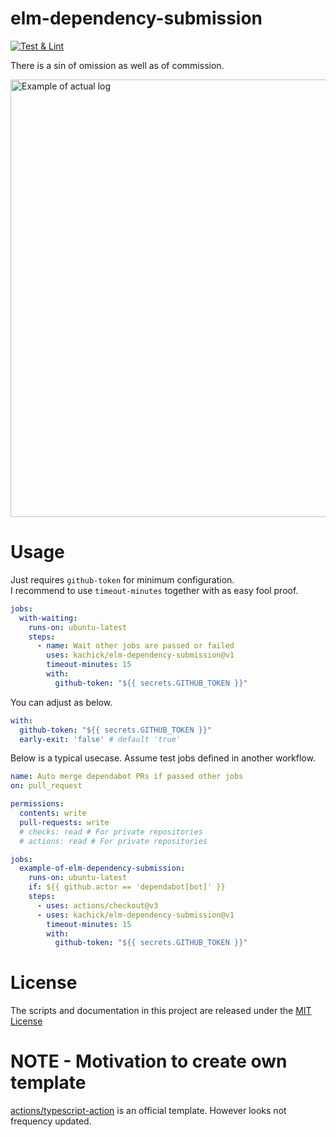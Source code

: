# elm-dependency-submission

[![Test & Lint](https://github.com/kachick/elm-dependency-submission/actions/workflows/test.yml/badge.svg?branch=main)](https://github.com/kachick/elm-dependency-submission/actions/workflows/test.yml)

There is a sin of omission as well as of commission.

<img src="./assets/actual-log-v1.1.1-passed.png?raw=true" alt="Example of actual log" width=700>

# Usage

Just requires `github-token` for minimum configuration.\
I recommend to use `timeout-minutes` together with as easy fool proof.

```yaml
jobs:
  with-waiting:
    runs-on: ubuntu-latest
    steps:
      - name: Wait other jobs are passed or failed
        uses: kachick/elm-dependency-submission@v1
        timeout-minutes: 15
        with:
          github-token: "${{ secrets.GITHUB_TOKEN }}"
```

You can adjust as below.

```yaml
with:
  github-token: "${{ secrets.GITHUB_TOKEN }}"
  early-exit: 'false' # default 'true'
```

Below is a typical usecase. Assume test jobs defined in another workflow.

```yaml
name: Auto merge dependabot PRs if passed other jobs
on: pull_request

permissions:
  contents: write
  pull-requests: write
  # checks: read # For private repositories
  # actions: read # For private repositories

jobs:
  example-of-elm-dependency-submission:
    runs-on: ubuntu-latest
    if: ${{ github.actor == 'dependabot[bot]' }}
    steps:
      - uses: actions/checkout@v3
      - uses: kachick/elm-dependency-submission@v1
        timeout-minutes: 15
        with:
          github-token: "${{ secrets.GITHUB_TOKEN }}"
```

# License

The scripts and documentation in this project are released under the [MIT License](LICENSE)

# NOTE - Motivation to create own template

[actions/typescript-action](https://github.com/actions/typescript-action) is an official template. However looks not frequency updated.

